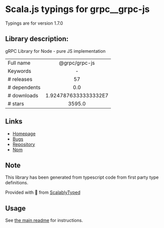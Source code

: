 
# Scala.js typings for grpc__grpc-js

Typings are for version 1.7.0

## Library description:
gRPC Library for Node - pure JS implementation

|                    |                 |
| ------------------ | :-------------: |
| Full name          | @grpc/grpc-js |
| Keywords           | - |
| # releases         | 57 |
| # dependents       | 0.0 |
| # downloads        | 1.9247876333333332E7 |
| # stars            | 3595.0 |

## Links
- [Homepage](https://grpc.io/)
- [Bugs](https://github.com/grpc/grpc-node/issues)
- [Repository](https://github.com/grpc/grpc-node/tree/master)
- [Npm](https://www.npmjs.com/package/%40grpc%2Fgrpc-js)
    


## Note
This library has been generated from typescript code from first party type definitions.

Provided with :purple_heart: from [ScalablyTyped](https://github.com/oyvindberg/ScalablyTyped)

## Usage
See [the main readme](../../readme.md) for instructions.


